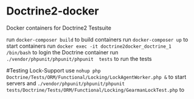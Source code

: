 Doctrine2-docker
================

Docker containers for Doctrine2 Testsuite


run `docker-composer build` to build containers
run `docker-composer up` to start containers
run `docker exec -it doctrine2docker_doctrine_1 /bin/bash` to login the Doctrine container
run `./vendor/phpunit/phpunit/phpunit  tests` to run the tests

#Testing Lock-Support
use `nohup php Doctrine/Tests/ORM/Functional/Locking/LockAgentWorker.php &` to start servers and `./vendor/phpunit/phpunit/phpunit  tests/Doctrine/Tests/ORM/Functional/Locking/GearmanLockTest.php` to


